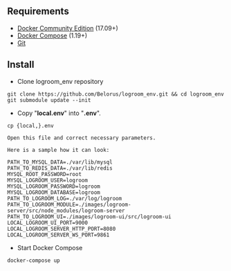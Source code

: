 ## Requirements
- [Docker Community Edition](https://docs.docker.com/install/) (17.09+)
- [Docker Compose](https://docs.docker.com/compose/install/) (1.19+)
- [Git](https://git-scm.com/downloads)

## Install
- Clone logroom_env repository
```
git clone https://github.com/Belorus/logroom_env.git && cd logroom_env
git submodule update --init
```
- Copy "**local.env**" into "**.env**".
```
cp {local,}.env
```
	Open this file and correct necessary parameters.

	Here is a sample how it can look:
```
PATH_TO_MYSQL_DATA=./var/lib/mysql
PATH_TO_REDIS_DATA=./var/lib/redis
MYSQL_ROOT_PASSWORD=root
MYSQL_LOGROOM_USER=logroom
MYSQL_LOGROOM_PASSWORD=logroom
MYSQL_LOGROOM_DATABASE=logroom
PATH_TO_LOGROOM_LOG=./var/log/logroom
PATH_TO_LOGROOM_MODULE=./images/logroom-server/src/node_modules/logroom-server
PATH_TO_LOGROOM_UI=./images/logroom-ui/src/logroom-ui
LOCAL_LOGROOM_UI_PORT=9000
LOCAL_LOGROOM_SERVER_HTTP_PORT=8080
LOCAL_LOGROOM_SERVER_WS_PORT=9861
```
- Start Docker Compose
```
docker-compose up
```